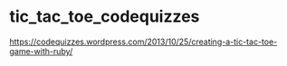 # tic_tac_toe_codequizzes
https://codequizzes.wordpress.com/2013/10/25/creating-a-tic-tac-toe-game-with-ruby/
